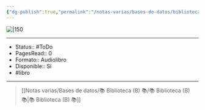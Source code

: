 ```yaml
---
{"dg-publish":true,"permalink":"/notas-varias/bases-de-datos/biblioteca-b/b-la-via-rapida-del-millonario/"}
---
```



![|150](http://books.google.com/books/content?id=uOV0DwAAQBAJ&printsec=frontcover&img=1&zoom=1&edge=curl&source=gbs_api)

---

- Status:: #ToDo 
- PagesRead:: 0 
- Formato:: Audiolibro
- Disponible:: Sí 
- #libro 

---

> [[Notas varias/Bases de datos/📚 Biblioteca (B) 📚/📚 Biblioteca (B) 📚\|📚 Biblioteca (B) 📚]]